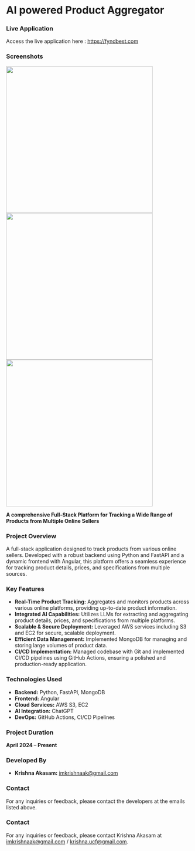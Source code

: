 # AI powered Product Aggregator

### Live Application
Access the live application here : https://fyndbest.com

### Screenshots
<img src="https://github.com/user-attachments/assets/3ad98102-9a57-496d-bd58-fc91271226d4" width="400">

<img src="https://github.com/user-attachments/assets/d5eeabfb-fabc-48a6-9b1a-b47cd7208e5b" width = "400">

<img src="https://github.com/user-attachments/assets/5e6215e2-0e9e-4b2d-8d87-a2452693b463" width = "400">



**A comprehensive Full-Stack Platform for Tracking a Wide Range of Products from Multiple Online Sellers**

### Project Overview
A full-stack application designed to track products from various online sellers. Developed with a robust backend using Python and FastAPI and a dynamic frontend with Angular, this platform offers a seamless experience for tracking product details, prices, and specifications from multiple sources.






### Key Features
- **Real-Time Product Tracking:** Aggregates and monitors products across various online platforms, providing up-to-date product information.
- **Integrated AI Capabilities:** Utilizes LLMs for extracting and aggregating product details, prices, and specifications from multiple platforms.
- **Scalable & Secure Deployment:** Leveraged AWS services including S3 and EC2 for secure, scalable deployment.
- **Efficient Data Management:** Implemented MongoDB for managing and storing large volumes of product data.
- **CI/CD Implementation:** Managed codebase with Git and implemented CI/CD pipelines using GitHub Actions, ensuring a polished and production-ready application.

### Technologies Used
- **Backend:** Python, FastAPI, MongoDB
- **Frontend:** Angular
- **Cloud Services:** AWS S3, EC2
- **AI Integration:** ChatGPT
- **DevOps:** GitHub Actions, CI/CD Pipelines

### Project Duration
**April 2024 – Present**

### Developed By
- **Krishna Akasam:** [imkrishnaak@gmail.com](mailto:imkrishnaak@gmail.com)

### Contact
For any inquiries or feedback, please contact the developers at the emails listed above.

### Contact
For any inquiries or feedback, please contact Krishna Akasam at imkrishnaak@gmail.com / krishna.ucf@gmail.com.
